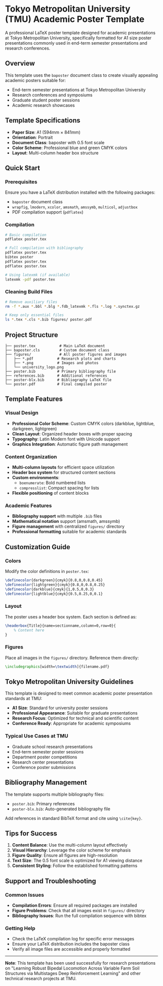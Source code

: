 # Tokyo Metropolitan University (TMU) Academic Poster Template

A professional LaTeX poster template designed for academic presentations at Tokyo Metropolitan University, specifically formatted for A1 size poster presentations commonly used in end-term semester presentations and research conferences.

## Overview

This template uses the `baposter` document class to create visually appealing academic posters suitable for:
- End-term semester presentations at Tokyo Metropolitan University
- Research conferences and symposiums
- Graduate student poster sessions
- Academic research showcases

## Template Specifications

- **Paper Size**: A1 (594mm × 841mm)
- **Orientation**: Portrait
- **Document Class**: baposter with 0.5 font scale
- **Color Scheme**: Professional blue and green CMYK colors
- **Layout**: Multi-column header box structure

## Quick Start

### Prerequisites

Ensure you have a LaTeX distribution installed with the following packages:
- `baposter` document class
- `wrapfig`, `lmodern`, `xcolor`, `amsmath`, `amssymb`, `multicol`, `adjustbox`
- PDF compilation support (`pdflatex`)

### Compilation

```bash
# Basic compilation
pdflatex poster.tex

# Full compilation with bibliography
pdflatex poster.tex
bibtex poster
pdflatex poster.tex
pdflatex poster.tex

# Using latexmk (if available)
latexmk -pdf poster.tex
```

### Cleaning Build Files

```bash
# Remove auxiliary files
rm -f *.aux *.bbl *.blg *.fdb_latexmk *.fls *.log *.synctex.gz

# Keep only essential files
ls *.tex *.cls *.bib figures/ poster.pdf
```

## Project Structure

```
├── poster.tex           # Main LaTeX document
├── baposter.cls         # Custom document class
├── figures/             # All poster figures and images
│   ├── *.pdf           # Research plots and charts
│   ├── *.png           # Images and photos
│   └── university_logo.png
├── poster.bib          # Primary bibliography file
├── references.bib      # Additional references
├── poster-blx.bib      # Bibliography LaTeX file
└── poster.pdf          # Final compiled poster
```

## Template Features

### Visual Design
- **Professional Color Scheme**: Custom CMYK colors (darkblue, lightblue, darkgreen, lightgreen)
- **Clean Layout**: Organized header boxes with proper spacing
- **Typography**: Latin Modern font with Unicode support
- **Graphics Integration**: Automatic figure path management

### Content Organization
- **Multi-column layouts** for efficient space utilization
- **Header box system** for structured content sections
- **Custom environments**:
  - `boenumerate`: Bold numbered lists
  - `compresslist`: Compact spacing for lists
- **Flexible positioning** of content blocks

### Academic Features
- **Bibliography support** with multiple `.bib` files
- **Mathematical notation** support (amsmath, amssymb)
- **Figure management** with centralized `figures/` directory
- **Professional formatting** suitable for academic standards

## Customization Guide

### Colors
Modify the color definitions in `poster.tex`:
```latex
\definecolor{darkgreen}{cmyk}{0.8,0,0.8,0.45}
\definecolor{lightgreen}{cmyk}{0.8,0,0.8,0.25}
\definecolor{darkblue}{cmyk}{1,0.5,0,0.3}
\definecolor{lightblue}{cmyk}{0.5,0.25,0,0.1}
```

### Layout
The poster uses a header box system. Each section is defined as:
```latex
\headerbox{Title}{name=sectionname,column=0,row=0}{
    % Content here
}
```

### Figures
Place all images in the `figures/` directory. Reference them directly:
```latex
\includegraphics[width=\textwidth]{filename.pdf}
```

## Tokyo Metropolitan University Guidelines

This template is designed to meet common academic poster presentation standards at TMU:

- **A1 Size**: Standard for university poster sessions
- **Professional Appearance**: Suitable for graduate presentations
- **Research Focus**: Optimized for technical and scientific content
- **Conference Ready**: Appropriate for academic symposiums

### Typical Use Cases at TMU
- Graduate school research presentations
- End-term semester poster sessions
- Department poster competitions
- Research center presentations
- Conference poster submissions

## Bibliography Management

The template supports multiple bibliography files:
- `poster.bib`: Primary references
- `poster-blx.bib`: Auto-generated bibliography file

Add references in standard BibTeX format and cite using `\cite{key}`.

## Tips for Success

1. **Content Balance**: Use the multi-column layout effectively
2. **Visual Hierarchy**: Leverage the color scheme for emphasis
3. **Figure Quality**: Ensure all figures are high-resolution
4. **Text Size**: The 0.5 font scale is optimized for A1 viewing distance
5. **Consistent Styling**: Follow the established formatting patterns

## Support and Troubleshooting

### Common Issues
- **Compilation Errors**: Ensure all required packages are installed
- **Figure Problems**: Check that all images exist in `figures/` directory
- **Bibliography Issues**: Run the full compilation sequence with bibtex

### Getting Help
- Check the LaTeX compilation log for specific error messages
- Ensure your LaTeX distribution includes the baposter class
- Verify all image files are accessible and properly formatted

---

**Note**: This template has been used successfully for research presentations on "Learning Robust Bipedal Locomotion Across Variable Farm Soil Structures via Multistages Deep Reinforcement Learning" and other technical research projects at TMU.